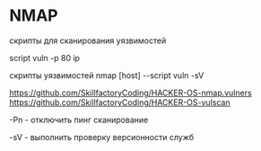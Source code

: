 # NMAP

скрипты для сканирования уязвимостей

script vuln -p 80 ip 

скрипты уязвимостей nmap [host] --script vuln -sV 

https://github.com/SkillfactoryCoding/HACKER-OS-nmap.vulners https://github.com/SkillfactoryCoding/HACKER-OS-vulscan

-Pn - отключить пинг сканирование

-sV - выполнить проверку версионности служб


